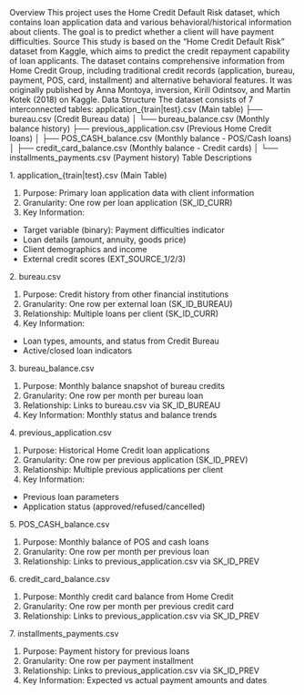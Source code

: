</h2></b>Overview</b></h2>
This project uses the Home Credit Default Risk dataset, which contains loan application data and various behavioral/historical information about clients. The goal is to predict whether a client will have payment difficulties.

</h3></b>Source</b></h3>
This study is based on the “Home Credit Default Risk” dataset from Kaggle, which aims to predict the credit repayment capability of loan applicants. The dataset contains comprehensive information from Home Credit Group, including traditional credit records (application, bureau, payment, POS, card, installment) and alternative behavioral features. It was originally published by Anna Montoya, inversion, Kirill Odintsov, and Martin Kotek (2018) on Kaggle.


</h2></b>Data Structure</b></h2>
The dataset consists of 7 interconnected tables:
application_{train|test}.csv (Main table)
├── bureau.csv (Credit Bureau data)
│   └── bureau_balance.csv (Monthly balance history)
├── previous_application.csv (Previous Home Credit loans)
│   ├── POS_CASH_balance.csv (Monthly balance - POS/Cash loans)
│   ├── credit_card_balance.csv (Monthly balance - Credit cards)
│   └── installments_payments.csv (Payment history)


</h3></b>Table Descriptions</b></h3>

</b>1. application_{train|test}.csv (Main Table)</b>
1) Purpose: Primary loan application data with client information
2) Granularity: One row per loan application (SK_ID_CURR)
3) Key Information:
- Target variable (binary): Payment difficulties indicator
- Loan details (amount, annuity, goods price)
- Client demographics and income
- External credit scores (EXT_SOURCE_1/2/3)


</b>2. bureau.csv</b>
1) Purpose: Credit history from other financial institutions
2) Granularity: One row per external loan (SK_ID_BUREAU)
3) Relationship: Multiple loans per client (SK_ID_CURR)
4) Key Information:
- Loan types, amounts, and status from Credit Bureau
- Active/closed loan indicators


</b>3. bureau_balance.csv</b>
1) Purpose: Monthly balance snapshot of bureau credits
2) Granularity: One row per month per bureau loan
3) Relationship: Links to bureau.csv via SK_ID_BUREAU
4) Key Information: Monthly status and balance trends

</b>4. previous_application.csv</b>
1) Purpose: Historical Home Credit loan applications
2) Granularity: One row per previous application (SK_ID_PREV)
3) Relationship: Multiple previous applications per client
4) Key Information:
- Previous loan parameters
- Application status (approved/refused/cancelled)


</b>5. POS_CASH_balance.csv</b>
1) Purpose: Monthly balance of POS and cash loans
2) Granularity: One row per month per previous loan
3) Relationship: Links to previous_application.csv via SK_ID_PREV

</b>6. credit_card_balance.csv</b>
1) Purpose: Monthly credit card balance from Home Credit
2) Granularity: One row per month per previous credit card
3) Relationship: Links to previous_application.csv via SK_ID_PREV

</b>7. installments_payments.csv</b>
1) Purpose: Payment history for previous loans
2) Granularity: One row per payment installment
3) Relationship: Links to previous_application.csv via SK_ID_PREV
4) Key Information: Expected vs actual payment amounts and dates
